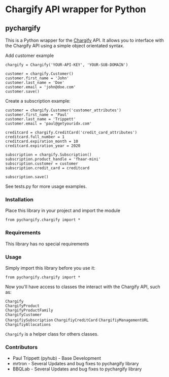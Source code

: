 Chargify API wrapper for Python
===============================

pychargify
----------

This is a Python wrapper for the [Chargify](http://chargify.com) API. It allows you to interface
with the Chargify API using a simple object orientated syntax.

Add customer example

    chargify = Chargify('YOUR-API-KEY', 'YOUR-SUB-DOMAIN')
    
    customer = chargify.Customer()
    customer.first_name = 'John'
    customer.last_name = 'Doe'
    customer.email = 'john@doe.com'
    customer.save()

Create a subscription example:

    customer = chargify.Customer('customer_attributes')
    customer.first_name = 'Paul'
    customer.last_name = 'Trippett'
    customer.email = 'paul@getyouridx.com'
    
    creditcard = chargify.CreditCard('credit_card_attributes')
    creditcard.full_number = 1
    creditcard.expiration_month = 10
    creditcard.expiration_year = 2020

    subscription = chargify.Subscription()
    subscription.product_handle = 'fhaar-mini'
    subscription.customer = customer
    subscription.credit_card = creditcard
    
    subscription.save()

See tests.py for more usage examples.


### Installation

Place this library in your project and import the module

    from pychargify.chargify import *


### Requirements

This library has no special requirements

### Usage

Simply import this library before you use it:

    from pychargify.chargify import *
    

Now you'll have access to classes the interact with the Chargify API, such as:

`Chargify`  
`ChargifyProduct`  
`ChargifyProductFamily`  
`ChargifyCustomer`  
`ChargifiySubscription`
`ChargifiyCreditCard`
`ChargifiyManagementURL`
`ChargifiyAllocations`

`Chargify` is a helper class for others classes.

### Contributors

* Paul Trippett (pyhub)  - Base Development
* mrtron - Several Updates and bug fixes to pychargify library
* BBQLab - Several Updates and bug fixes to pychargify library


